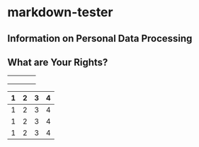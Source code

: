 # markdown-tester

## Information on Personal Data Processing

## What are Your Rights?


|   |   |   |   |
|---|---|---|---|
|   |   |   |   |
|   |   |   |   |
|   |   |   |   |

|1   |2   |3   |4   |
|---|---|---|---|
|1   |2   |3   |4   |
|1   |2   |3   |4   |
|1   |2   |3   |4   |